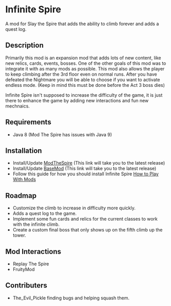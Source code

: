 # Infinite Spire
A mod for Slay the Spire that adds the ability to climb forever and adds a quest log.

## Description
Primarily this mod is an expansion mod that adds lots of new content, like new relics, cards, events, bosses. One of the other goals of this mod was to integrate it with as many mods as possible. This mod also allows the player to keep climbing after the 3rd floor even on normal runs. After you have defeated the Nightmare you will be able to choose if you want to activate endless mode. (Keep in mind this must be done before the Act 3 boss dies)

Infinite Spire isn't supposed to increase the difficulty of the game, it is just there to enhance the game by adding new interactions and fun new mechnaics.

## Requirements
- Java 8 (Mod The Spire has issues with Java 9)

## Installation
- Install/Update [ModTheSpire](https://github.com/kiooeht/ModTheSpire/releases/latest) (This link will take you to the latest release)
- Install/Update [BaseMod](https://github.com/daviscook477/BaseMod/releases/latest) (This link will take you to the latest release)
- Follow this guide for how you should install Infinite Spire [How to Play With Mods](https://github.com/kiooeht/ModTheSpire/wiki#playing-mods)
## Roadmap
- Customize the climb to increase in difficulty more quickly.
- Adds a quest log to the game.
- Implement some fun cards and relics for the current classes to work with the infinite climb.
- Create a custom final boss that only shows up on the fifth climb up the tower.

## Mod Interactions
- Replay The Spire
- FruityMod

## Contributers
- The_Evil_Pickle finding bugs and helping squash them.
